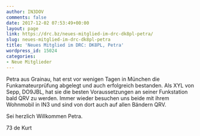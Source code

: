 ```yaml
---
author: IN3DOV
comments: false
date: 2017-12-02 07:53:49+00:00
layout: page
link: https://drc.bz/neues-mitglied-im-drc-dk8pl-petra/
slug: neues-mitglied-im-drc-dk8pl-petra
title: 'Neues Mitglied im DRC: DK8PL, Petra'
wordpress_id: 15024
categories:
- Neue Mitglieder
---
```


Petra aus Grainau, hat erst vor wenigen Tagen in München die Funkamateurprüfung abgelegt und auch erfolgreich bestanden. Als XYL von Sepp, DO9JBL, hat sie die besten Voraussetzungen an seiner Funkstation bald QRV zu werden. Immer wieder besuchen uns beide mit ihrem Wohnmobil in IN3 und sind von dort auch auf allen Bändern QRV.

Sei herzlich Willkommen Petra.

73 de Kurt
